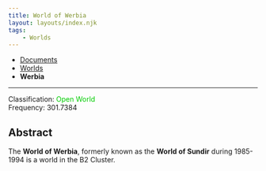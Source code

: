 ```yaml
---
title: World of Werbia
layout: layouts/index.njk
tags:
    - Worlds
---
```

<nav class="breadcrumb">
    <ul>
        <li><a href="/docs">Documents</a></li>
        <li><a href="/docs/world">Worlds</a></li>
        <li><b>Werbia</b></li>
    </ul>
</nav>
<hr>

<div class="alert info">
Classification: <span style="color:#0c0;">Open World</span><br>
Frequency: 301.7384
</div>

## Abstract
The **World of Werbia**, formerly known as the **World of Sundir** during 1985-1994 is a world in the B2 Cluster.